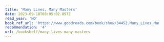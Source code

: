 ```yaml
---
title: 'Many Lives, Many Masters'
date: 2023-09-18T08:05:02.857Z
read_year: 'NO'
book_ref_url: 'https://www.goodreads.com/book/show/34452.Many_Lives_Many_Masters'
recommendation: '4'
url: /bookshelf/many-lives-many-masters
---
```


